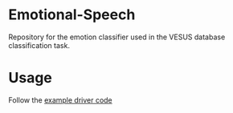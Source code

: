 # Emotional-Speech
Repository for the emotion classifier used in the VESUS database classification task.

# Usage
Follow the [example driver code](https://github.com/jacobsager/Emotional-Speech/blob/master/example_driver.py)
